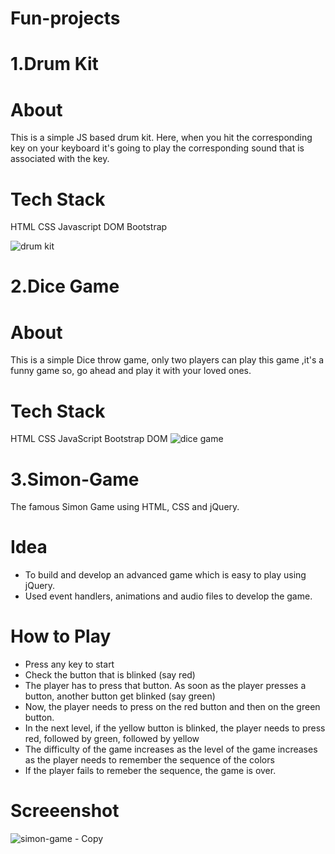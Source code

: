 # Fun-projects

# 1.Drum Kit

# About

This is a simple JS based drum kit. Here, when you hit the corresponding key on your keyboard it's going to play the corresponding sound that is associated with the key.

# Tech Stack

HTML
CSS
Javascript
DOM
Bootstrap

![drum kit](https://user-images.githubusercontent.com/90760374/179043472-80b52e2a-27d4-459d-97cd-6ea7ab63fbc7.png)


# 2.Dice Game

# About

This is a simple Dice throw game, only two players can play this game ,it's a funny game so, go ahead and play it with your loved ones.

# Tech Stack

HTML
CSS
JavaScript
Bootstrap
DOM
![dice game](https://user-images.githubusercontent.com/90760374/179043796-2953af66-99be-4d4a-8a49-5dd8b9a05fe8.png)

# 3.Simon-Game
The famous Simon Game using HTML, CSS and jQuery.

# Idea
* To build and develop an advanced game which is easy to play using jQuery.
* Used event handlers, animations and audio files to develop the game.

# How to Play
* Press any key to start
* Check the button that is blinked (say red)
* The player has to press that button. As soon as the player presses a button, another button get blinked (say green)
* Now, the player needs to press on the red button and then on the green button. 
* In the next level, if the yellow button is blinked, the player needs to press red, followed by green, followed by yellow
* The difficulty of the game increases as the level of the game increases as the player needs to remember the sequence of the colors
* If the player fails to remeber the sequence, the game is over.

# Screeenshot
![simon-game - Copy](https://user-images.githubusercontent.com/90760374/183305871-b31bcb3c-299c-466a-bd4c-ae37d96fc37a.png)

